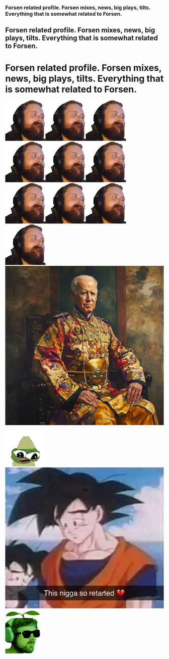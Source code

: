### Forsen related profile. Forsen mixes, news, big plays, tilts. Everything that is somewhat related to Forsen.
## Forsen related profile. Forsen mixes, news, big plays, tilts. Everything that is somewhat related to Forsen.
# Forsen related profile. Forsen mixes, news, big plays, tilts. Everything that is somewhat related to Forsen.

<img src="9pioyzya5tu71.png"><img src="9pioyzya5tu71.png"><img src="9pioyzya5tu71.png"><img src="9pioyzya5tu71.png"><img src="9pioyzya5tu71.png"><img src="9pioyzya5tu71.png"><img src="9pioyzya5tu71.png"><img src="9pioyzya5tu71.png"><img src="9pioyzya5tu71.png"><img src="9pioyzya5tu71.png">
<img src="GIHcSYBWIAASyHW.jpg">
<img src="pepeeja.png">
<img src="F_94ju2WoAAbP11.jpg">
<img src="gqczb5ufv4781.png">
